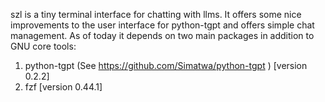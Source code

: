 szl is a tiny terminal interface for chatting with llms. It offers some nice improvements to the user interface for python-tgpt and offers simple chat management. As of today it depends on two main packages in addition to GNU core tools:
1. python-tgpt (See https://github.com/Simatwa/python-tgpt ) [version 0.2.2]
2. fzf [version 0.44.1]
